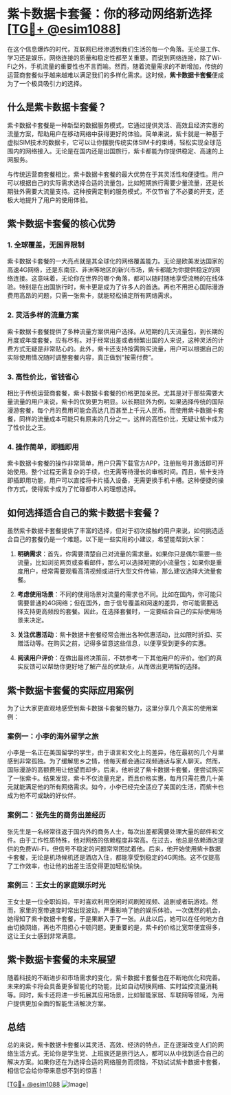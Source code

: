 # 紫卡数据卡套餐：你的移动网络新选择[[TG💪+ @esim1088](https://t.me/s/esim1088)]

在这个信息爆炸的时代，互联网已经渗透到我们生活的每一个角落。无论是工作、学习还是娱乐，网络连接的质量和稳定性都至关重要。而说到网络连接，除了Wi-Fi之外，手机流量的重要性也不言而喻。然而，随着流量需求的不断增加，传统的运营商套餐似乎越来越难以满足我们的多样化需求。这时候，**紫卡数据卡套餐**便成为了一个极具吸引力的选择。

## 什么是紫卡数据卡套餐？

紫卡数据卡套餐是一种新型的数据服务模式，它通过提供灵活、高效且经济实惠的流量方案，帮助用户在移动网络中获得更好的体验。简单来说，紫卡就是一种基于虚拟SIM技术的数据卡，它可以让你摆脱传统实体SIM卡的束缚，轻松实现全球范围内的网络接入。无论是在国内还是出国旅行，紫卡都能为你提供稳定、高速的上网服务。

与传统运营商套餐相比，紫卡数据卡套餐的最大优势在于其灵活性和便捷性。用户可以根据自己的实际需求选择合适的流量包，比如短期旅行需要少量流量，还是长期驻外需要大流量支持。这种按需定制的服务模式，不仅节省了不必要的开支，还极大地提升了用户的使用体验。

## 紫卡数据卡套餐的核心优势

### 1. **全球覆盖，无国界限制**

紫卡数据卡套餐的一大亮点就是其全球化的网络覆盖能力。无论是欧美发达国家的高速4G网络，还是东南亚、非洲等地区的新兴市场，紫卡都能为你提供稳定的网络连接。这意味着，无论你在世界的哪个角落，都可以随时随地享受流畅的在线体验。特别是在出国旅行时，紫卡更是成为了许多人的首选。再也不用担心国际漫游费用高昂的问题，只需一张紫卡，就能轻松搞定所有网络需求。

### 2. **灵活多样的流量方案**

紫卡数据卡套餐提供了多种流量方案供用户选择。从短期的几天流量包，到长期的月度或年度套餐，应有尽有。对于经常出差或者频繁出国的人来说，这种灵活的计费方式无疑是非常贴心的。此外，紫卡还支持按需购买流量，用户可以根据自己的实际使用情况随时调整套餐内容，真正做到“按需付费”。

### 3. **高性价比，省钱省心**

相比于传统运营商套餐，紫卡数据卡套餐的价格更加亲民。尤其是对于那些需要大量流量的用户来说，紫卡的优势更为明显。以长期驻外为例，如果选择传统的国际漫游套餐，每个月的费用可能会高达几百甚至上千元人民币。而使用紫卡数据卡套餐，同样的流量成本可能只有原来的几分之一。这样的高性价比，无疑让紫卡成为了性价比之王。

### 4. **操作简单，即插即用**

紫卡数据卡套餐的操作非常简单，用户只需下载官方APP，注册账号并激活即可开始使用。整个过程无需复杂的手续，也无需等待漫长的审核时间。而且，紫卡支持即插即用功能，用户可以直接将卡片插入设备，无需更换手机卡槽。这种便捷的操作方式，使得紫卡成为了忙碌都市人的理想选择。

## 如何选择适合自己的紫卡数据卡套餐？

虽然紫卡数据卡套餐提供了丰富的选择，但对于初次接触的用户来说，如何挑选适合自己的套餐仍是一个难题。以下是一些实用的小建议，希望能帮到大家：

1. **明确需求**：首先，你需要清楚自己对流量的需求量。如果你只是偶尔需要一些流量，比如浏览网页或查看邮件，那么可以选择短期的小流量包；如果你是重度用户，经常需要观看高清视频或进行大型文件传输，那么建议选择大流量套餐。

2. **考虑使用场景**：不同的使用场景对流量的需求也不同。比如在国内，你可能只需要普通的4G网络；但在国外，由于信号覆盖和网速的差异，你可能需要选择支持更高频段的套餐。因此，在选择套餐时，一定要结合自己的实际使用场景来决定。

3. **关注优惠活动**：紫卡数据卡套餐经常会推出各种优惠活动，比如限时折扣、买赠活动等。在购买之前，记得多留意这些信息，以便享受到更多的实惠。

4. **阅读用户评价**：在做出最终决策前，不妨参考一下其他用户的评价。他们的真实反馈可以帮助你更好地了解产品的优缺点，从而做出更明智的选择。

## 紫卡数据卡套餐的实际应用案例

为了让大家更直观地感受到紫卡数据卡套餐的魅力，这里分享几个真实的使用案例：

### 案例一：小李的海外留学之旅

小李是一名正在美国留学的学生，由于语言和文化上的差异，他在最初的几个月里感到非常孤独。为了缓解思乡之情，他每天都会通过视频通话与家人聊天。然而，国际漫游的高额费用让他望而却步。后来，他听说了紫卡数据卡套餐，便尝试购买了一张紫卡。结果发现，紫卡不仅流量充足，而且价格实惠，每月只需花费几十美元就能满足他的所有网络需求。如今，小李已经完全适应了美国的生活，而紫卡也成为他不可或缺的好伙伴。

### 案例二：张先生的商务出差经历

张先生是一名经常往返于国内外的商务人士，每次出差都需要处理大量的邮件和文件。由于工作性质特殊，他对网络的依赖程度非常高。在过去，他总是依赖酒店提供的免费Wi-Fi，但信号不稳定的问题常常困扰着他。后来，他开始使用紫卡数据卡套餐，无论是机场候机还是酒店入住，都能享受到稳定的4G网络。这不仅提高了工作效率，也让他的出差生活变得更加轻松愉快。

### 案例三：王女士的家庭娱乐时光

王女士是一位全职妈妈，平时喜欢利用空闲时间刷短视频、追剧或者玩游戏。然而，家里的宽带速度时常出现波动，严重影响了她的娱乐体验。一次偶然的机会，她得知了紫卡数据卡套餐，于是果断入手了一张。从此以后，她可以在任何地方自由切换网络，再也不用担心卡顿问题。更重要的是，紫卡的价格比宽带便宜得多，这让王女士感到非常满意。

## 紫卡数据卡套餐的未来展望

随着科技的不断进步和市场需求的变化，紫卡数据卡套餐也在不断地优化和完善。未来的紫卡将会具备更多智能化的功能，比如自动切换网络、实时监控流量消耗等。同时，紫卡还将进一步拓展其应用场景，比如智能家居、车联网等领域，为用户提供更加全面的智能生活解决方案。

## 总结

总的来说，紫卡数据卡套餐以其灵活、高效、经济的特点，正在逐渐改变人们的网络生活方式。无论你是学生党、上班族还是旅行达人，都可以从中找到适合自己的解决方案。如果你还在为选择合适的网络服务而烦恼，不妨试试紫卡数据卡套餐，相信它会给你带来意想不到的惊喜！

[[TG💪+ @esim1088](https://t.me/s/esim1088) ![Image](https://i.postimg.cc/4NQfJmqS/Snipaste-2025-05-13-00-14-12.png)]